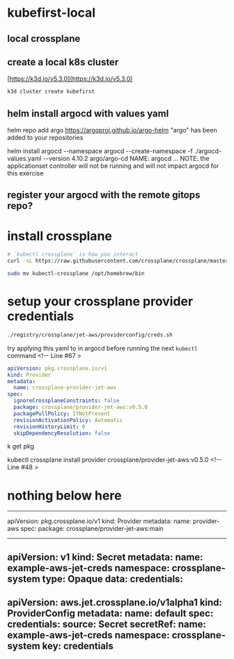 # kubefirst-local

## local crossplane

## create a local k8s cluster


[https://k3d.io/v5.3.0](https://k3d.io/v5.3.0)

```bash
k3d cluster create kubefirst
```

## helm install argocd with values yaml 

helm repo add argo https://argoproj.github.io/argo-helm
"argo" has been added to your repositories

helm install argocd --namespace argocd --create-namespace -f ./argocd-values.yaml --version 4.10.2 argo/argo-cd
NAME: argocd
...
NOTE: the applicationset controller will not be running and will not impact argocd for this exercise

## register your argocd with the remote gitops repo?

<!-- kubectl crossplane install configuration registry.upbound.io/xp/getting-started-with-aws:latest -->


# install crossplane 
```bash
# `kubectl crossplane` is how you interact 
curl -sL https://raw.githubusercontent.com/crossplane/crossplane/master/install.sh | sh

sudo mv kubectl-crossplane /opt/homebrew/bin
```


# setup your crossplane provider credentials

```bash
./registry/crossplane/jet-aws/providerconfig/creds.sh

```




try applying this yaml to in argocd before running the next `kubectl` command <!-- Line #67 >

```yaml
apiVersion: pkg.crossplane.io/v1
kind: Provider
metadata:
  name: crossplane-provider-jet-aws
spec:
  ignoreCrossplaneConstraints: false
  package: crossplane/provider-jet-aws:v0.5.0
  packagePullPolicy: IfNotPresent
  revisionActivationPolicy: Automatic
  revisionHistoryLimit: 0
  skipDependencyResolution: false

```

k get pkg

kubectl crossplane install provider crossplane/provider-jet-aws:v0.5.0 <!-- Line #48 >












# nothing below here 
---
apiVersion: pkg.crossplane.io/v1
kind: Provider
metadata:
  name: provider-aws
spec:
  package: crossplane/provider-jet-aws:main

--- 
apiVersion: v1
kind: Secret
metadata:
  name: example-aws-jet-creds
  namespace: crossplane-system
type: Opaque
data:
  credentials: <REPLACEME>
---
apiVersion: aws.jet.crossplane.io/v1alpha1
kind: ProviderConfig
metadata:
  name: default
spec:
  credentials:
    source: Secret
    secretRef:
      name: example-aws-jet-creds
      namespace: crossplane-system
      key: credentials
--- 